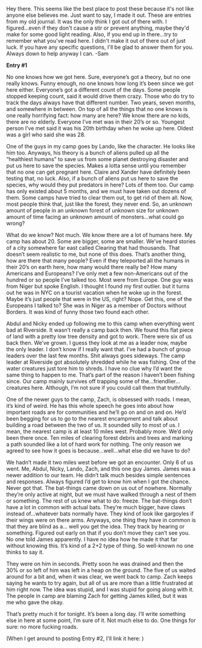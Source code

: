 Hey there. This seems like the best place to post these because it's not like anyone else believes me. Just want to say, I made it out. These are entries from my old journal. It was the only think I got out of there with. I figured...even if they don't cause a stir or prevent anything, maybe they'd make for some good light reading. Also, if you end up in there...try to remember what you've read here. I didn't make it out of there out of just luck. If you have any specific questions, I'll be glad to answer them for you. Always down to help anyway I can. -Sam

**Entry #1**

No one knows how we got here. Sure, everyone’s got a theory, but no one really knows. Funny enough, no one knows how long it’s been since we got here either. Everyone’s got a different count of the days. Some people stopped keeping count, said it would drive them crazy. Those who do try to track the days always have that different number. Two years, seven months, and somewhere in between. On top of all the things that no one knows is one really horrifying fact: how many are here? We know there are no kids, there are no elderly. Everyone I’ve met was in their 20’s or so. Youngest person I’ve met said it was his 20th birthday when he woke up here. Oldest was a girl who said she was 28. 

One of the guys in my camp goes by Lando, like the character. He looks like him too. Anyways, his theory is a bunch of aliens pulled up all the “healthiest humans” to save us from some planet destroying disaster and put us here to save the species. Makes a lotta sense until you remember that no one can get pregnant here. Claire and Xander have definitely been testing that, no luck. Also, if a bunch of aliens put us here to save the species, why would they put predators in here? Lots of them too. Our camp has only existed about 5 months, and we must have taken out dozens of them. Some camps have tried to clear them out, to get rid of them all. Now, most people think that, just like the forest, they never end. So, an unknown amount of people in an unknown forest of unknown size for unknown amount of time facing an unknown amount of monsters…what could go wrong?

What do we know? Not much. We know there are a lot of humans here. My camp has about 20. Some are bigger, some are smaller. We’ve heard stories of a city somewhere far east called Clearing that had thousands. That doesn’t seem realistic to me, but none of this does. That’s another thing, how are there that many people? Even if they teleported all the humans in their 20’s on earth here, how many would there really be? How many Americans and Europeans? I’ve only met a few non-Americans out of the hundred or so people I’ve talked too. Most were from Europe. One guy was from Niger but spoke English. I thought I found my first outlier. but it turns out he was in NYC on a tourist vacation when he woke up in the forest. Maybe it’s just people that were in the US, right? Nope. Get this, one of the Europeans I talked to? She was in Niger as a member of Doctors without Borders. It was kind of funny those two found each other.

Abdul and Nicky ended up following me to this camp when everything went bad at Riverside. It wasn’t really a camp back then. We found this flat piece of land with a pretty low tree density and got to work. There were six of us back then. We’ve grown. I guess they look at me as a leader now, maybe the only leader. I don’t know if I really want that. I’ve had a bunch of group leaders over the last few months. Shit always goes sideways. The camp leader at Riverside got absolutely shredded while he was fishing. One of the water creatures just tore him to shreds. I have no clue why I’d want the same thing to happen to me. That’s part of the reason I haven’t been fishing since. Our camp mainly survives off trapping some of the…friendlier…creatures here. Although, I’m not sure if you could call them that truthfully. 

One of the newer guys to the camp, Zach, is obsessed with roads. I mean, it’s kind of weird. He has this whole speech he goes into about how important roads are for communities and he’ll go on and on and on. He’d been begging for us to go to the nearest encampment and talk about building a road between the two of us. It sounded silly to most of us. I mean, the nearest camp is at least 10 miles west. Probably more. We’d only been there once. Ten miles of clearing forest debris and trees and marking a path sounded like a lot of hard work for nothing. The only reason we agreed to see how it goes is because...well…what else did we have to do?

We hadn’t made it two miles west before we got an encounter. Only 6 of us went. Me, Abdul, Nicky, Lando, Zach, and this one guy James. James was a newer addition to our team. He didn’t talk much besides simple sentences and responses. Always figured I’d get to know him when I got the chance. Never got that. The bat-things came down on us out of nowhere. Normally they’re only active at night, but we must have walked through a nest of them or something. The rest of us knew what to do: freeze. The bat-things don’t have a lot in common with actual bats. They’re much bigger, have claws instead of…whatever bats normally have. They kind of look like gargoyles if their wings were on there arms. Anyways, one thing they have in common is that they are blind as a… well you get the idea. They track by hearing or something. Figured out early on that if you don’t move they can’t see you. No one told James apparently. I have no idea how he made it that far without knowing this. It’s kind of a 2+2 type of thing. So well-known no one thinks to say it.

They were on him in seconds. Pretty soon he was drained and then the 30% or so left of him was left in a heap on the ground. The five of us waited around for a bit and, when it was clear, we went back to camp. Zach keeps saying he wants to try again, but all of us are more than a little frustrated at him right now. The idea was stupid, and I was stupid for going along with it. The people in camp are blaming Zach for getting James killed, but it was me who gave the okay.

That’s pretty much it for tonight. It’s been a long day. I’ll write something else in here at some point, I’m sure of it. Not much else to do. One things for sure: no more fucking roads.

(When I get around to posting Entry #2, I'll link it here: )